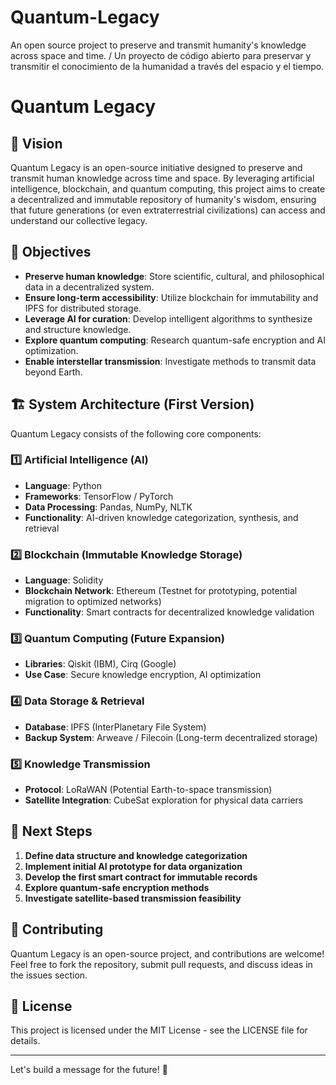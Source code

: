 # Quantum-Legacy
An open source project to preserve and transmit humanity's knowledge across space and time. / Un proyecto de código abierto para preservar y transmitir el conocimiento de la humanidad a través del espacio y el tiempo.
# Quantum Legacy

## 🌌 Vision
Quantum Legacy is an open-source initiative designed to preserve and transmit human knowledge across time and space. By leveraging artificial intelligence, blockchain, and quantum computing, this project aims to create a decentralized and immutable repository of humanity's wisdom, ensuring that future generations (or even extraterrestrial civilizations) can access and understand our collective legacy.

## 🎯 Objectives
- **Preserve human knowledge**: Store scientific, cultural, and philosophical data in a decentralized system.
- **Ensure long-term accessibility**: Utilize blockchain for immutability and IPFS for distributed storage.
- **Leverage AI for curation**: Develop intelligent algorithms to synthesize and structure knowledge.
- **Explore quantum computing**: Research quantum-safe encryption and AI optimization.
- **Enable interstellar transmission**: Investigate methods to transmit data beyond Earth.

## 🏗️ System Architecture (First Version)
Quantum Legacy consists of the following core components:

### 1️⃣ Artificial Intelligence (AI)
- **Language**: Python
- **Frameworks**: TensorFlow / PyTorch
- **Data Processing**: Pandas, NumPy, NLTK
- **Functionality**: AI-driven knowledge categorization, synthesis, and retrieval

### 2️⃣ Blockchain (Immutable Knowledge Storage)
- **Language**: Solidity
- **Blockchain Network**: Ethereum (Testnet for prototyping, potential migration to optimized networks)
- **Functionality**: Smart contracts for decentralized knowledge validation

### 3️⃣ Quantum Computing (Future Expansion)
- **Libraries**: Qiskit (IBM), Cirq (Google)
- **Use Case**: Secure knowledge encryption, AI optimization

### 4️⃣ Data Storage & Retrieval
- **Database**: IPFS (InterPlanetary File System)
- **Backup System**: Arweave / Filecoin (Long-term decentralized storage)

### 5️⃣ Knowledge Transmission
- **Protocol**: LoRaWAN (Potential Earth-to-space transmission)
- **Satellite Integration**: CubeSat exploration for physical data carriers

## 🚀 Next Steps
1. **Define data structure and knowledge categorization**
2. **Implement initial AI prototype for data organization**
3. **Develop the first smart contract for immutable records**
4. **Explore quantum-safe encryption methods**
5. **Investigate satellite-based transmission feasibility**

## 🤝 Contributing
Quantum Legacy is an open-source project, and contributions are welcome! Feel free to fork the repository, submit pull requests, and discuss ideas in the issues section.

## 📜 License
This project is licensed under the MIT License - see the LICENSE file for details.

---
Let's build a message for the future! 🚀

